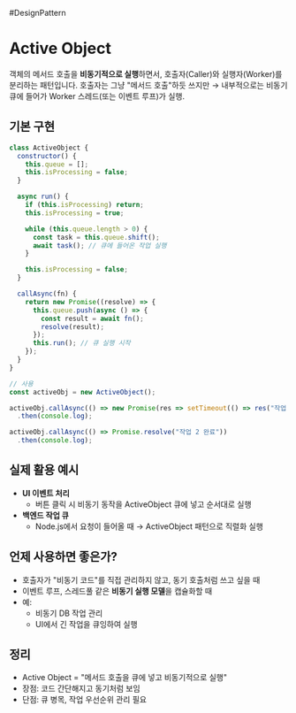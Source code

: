 #DesignPattern 

# Active Object

객체의 메서드 호출을 **비동기적으로 실행**하면서,  호출자(Caller)와 실행자(Worker)를 분리하는 패턴입니다.
호출자는 그냥 "메서드 호출"하듯 쓰지만 → 내부적으로는 비동기 큐에 들어가 Worker 스레드(또는 이벤트 루프)가 실행.

## 기본 구현

```js
class ActiveObject {
  constructor() {
    this.queue = [];
    this.isProcessing = false;
  }

  async run() {
    if (this.isProcessing) return;
    this.isProcessing = true;

    while (this.queue.length > 0) {
      const task = this.queue.shift();
      await task(); // 큐에 들어온 작업 실행
    }

    this.isProcessing = false;
  }

  callAsync(fn) {
    return new Promise((resolve) => {
      this.queue.push(async () => {
        const result = await fn();
        resolve(result);
      });
      this.run(); // 큐 실행 시작
    });
  }
}

// 사용
const activeObj = new ActiveObject();

activeObj.callAsync(() => new Promise(res => setTimeout(() => res("작업 1 완료"), 1000)))
  .then(console.log);

activeObj.callAsync(() => Promise.resolve("작업 2 완료"))
  .then(console.log);
```

## 실제 활용 예시

- **UI 이벤트 처리**
    - 버튼 클릭 시 비동기 동작을 ActiveObject 큐에 넣고 순서대로 실행
- **백엔드 작업 큐**
    - Node.js에서 요청이 들어올 때 → ActiveObject 패턴으로 직렬화 실행

## 언제 사용하면 좋은가?

- 호출자가 "비동기 코드"를 직접 관리하지 않고, 동기 호출처럼 쓰고 싶을 때
- 이벤트 루프, 스레드풀 같은 **비동기 실행 모델**을 캡슐화할 때
- 예:
    - 비동기 DB 작업 관리
    - UI에서 긴 작업을 큐잉하여 실행

## 정리

- Active Object = "메서드 호출을 큐에 넣고 비동기적으로 실행"
- 장점: 코드 간단해지고 동기처럼 보임
- 단점: 큐 병목, 작업 우선순위 관리 필요

